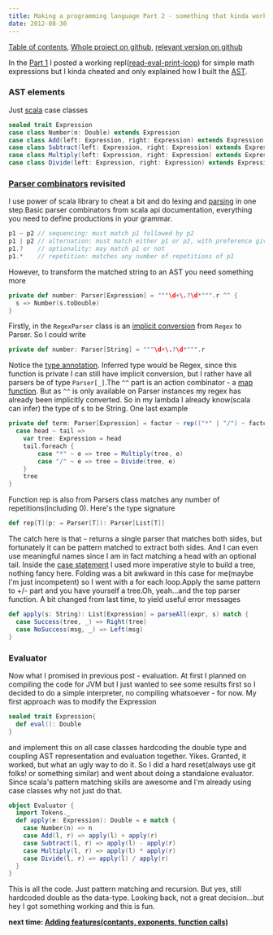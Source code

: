 ```yaml
---
title: Making a programming language Part 2 - something that kinda works
date: 2012-08-30
---
```


[Table of contents](/posts/2012-08-29-creating-a-language-1),
[Whole project on github](https://github.com/edofic/scrat-lang),
[relevant version on github](https://github.com/edofic/scrat-lang/tree/blogpost1and2)

In the [Part 1](/posts/2012-08-29-creating-a-language-1) I posted a working
repl([read-eval-print-loop](http://en.wikipedia.org/wiki/Read–eval–print_loop "Read–eval–print loop"))
for simple math expressions but I kinda cheated and only explained how I
built the [AST](http://en.wikipedia.org/wiki/Abstract_syntax_tree "Abstract syntax tree").

### AST elements

Just [scala](http://www.scala-lang.org/ "Scala (programming language)") case classes
```scala
sealed trait Expression
case class Number(n: Double) extends Expression
case class Add(left: Expression, right: Expression) extends Expression
case class Subtract(left: Expression, right: Expression) extends Expression
case class Multiply(left: Expression, right: Expression) extends Expression
case class Divide(left: Expression, right: Expression) extends Expression
```

### [Parser combinators](http://en.wikipedia.org/wiki/Parser_combinator "Parser combinator") revisited

I use power of scala library to cheat a bit and do lexing and
[parsing](http://en.wikipedia.org/wiki/Parsing "Parsing") in one
step.Basic parser combinators from scala api documentation, everything
you need to define productions in your grammar.
```scala
p1 ~ p2 // sequencing: must match p1 followed by p2
p1 | p2 // alternation: must match either p1 or p2, with preference given to p1
p1.?    // optionality: may match p1 or not
p1.*    // repetition: matches any number of repetitions of p1
```
However, to transform the matched string to an AST you need something
more
```scala
private def number: Parser[Expression] = """\d+\.?\d*""".r ^^ {
  s => Number(s.toDouble)
}
```

Firstly, in the `RegexParser` class is an [implicit conversion](http://en.wikipedia.org/wiki/Type_conversion "Type conversion")
from `Regex` to Parser. So I could write
```scala
private def number: Parser[String] = """\d+\.?\d*""".r
```
Notice the [type annotation](http://en.wikipedia.org/wiki/Type_signature "Type signature").
Inferred type would be Regex, since this function is private I can still
have implicit conversion, but I rather have all parsers be of type
`Parser[_]`.The `^^` part is an action combinator - a [map
function](http://en.wikipedia.org/wiki/Map_%28higher-order_function%29 "Map (higher-order function)").
But as `^^` is only available on Parser instances my regex has already
been implicitly converted. So in my lambda I already know(scala can
infer) the type of s to be String. One last example
```scala
private def term: Parser[Expression] = factor ~ rep(("*" | "/") ~ factor) ^^ {
  case head ~ tail =>
    var tree: Expression = head
    tail.foreach {
        case "*" ~ e => tree = Multiply(tree, e)
        case "/" ~ e => tree = Divide(tree, e)
    }
    tree
}
```
Function rep is also from Parsers class matches any number of
repetitions(including 0). Here's the type signature
```scala
def rep[T](p: ⇒ Parser[T]): Parser[List[T]]
```

The catch here is that `~` returns a single parser that matches both
sides, but fortunately it can be pattern matched to extract both sides.
And I can even use meaningful names since I am in fact matching a head
with an optional tail. Inside the [case
statement](http://en.wikipedia.org/wiki/Switch_statement "Switch statement")
I used more imperative style to build a tree, nothing fancy here.
Folding was a bit awkward in this case for me(maybe I'm just
incompetent) so I went with a for each loop.Apply the same pattern to
+/- part and you have yourself a tree.Oh, yeah...and the top parser
function. A bit changed from last time, to yield useful error messages
```scala
def apply(s: String): List[Expression] = parseAll(expr, s) match {
  case Success(tree, _) => Right(tree)
  case NoSuccess(msg, _) => Left(msg)
}
```

### Evaluator

Now what I promised in previous post - evaluation. At first I planned on
compiling the code for JVM but I just wanted to see some results first
so I decided to do a simple interpreter, no compiling whatsoever - for
now. My first approach was to modify the Expression
```scala
sealed trait Expression{
  def eval(): Double
}
```
and implement this on all case classes hardcoding the double type and
coupling AST representation and evaluation together. Yikes. Granted, it
worked, but what an ugly way to do it. So I did a hard reset(always use
git folks! or something similar) and went about doing a standalone
evaluator. Since scala's pattern matching skills are awesome and I'm
already using case classes why not just do that.
```scala
object Evaluator {
  import Tokens._
  def apply(e: Expression): Double = e match {
    case Number(n) => n
    case Add(l, r) => apply(l) + apply(r)
    case Subtract(l, r) => apply(l) - apply(r)
    case Multiply(l, r) => apply(l) * apply(r)
    case Divide(l, r) => apply(l) / apply(r)
  }
}
```
This is all the code. Just pattern matching and recursion. But yes,
still hardcoded double as the data-type. Looking back, not a great
decision...but hey I got something working and this is fun.

**next time: [Adding features(contants, exponents, function calls)](/posts/2012-08-31-creating-a-language3)**
